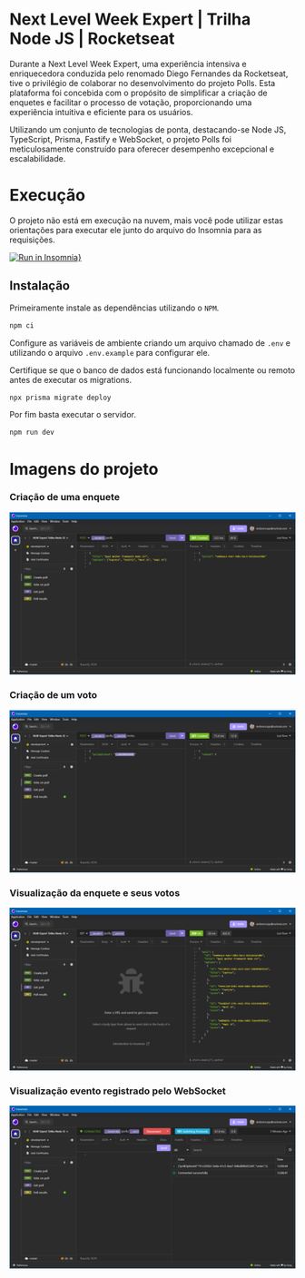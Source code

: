 # Next Level Week Expert | Trilha Node JS | Rocketseat
Durante a Next Level Week Expert, uma experiência intensiva e enriquecedora conduzida pelo renomado Diego Fernandes da Rocketseat, tive o privilégio de colaborar no desenvolvimento do projeto Polls. Esta plataforma foi concebida com o propósito de simplificar a criação de enquetes e facilitar o processo de votação, proporcionando uma experiência intuitiva e eficiente para os usuários.

Utilizando um conjunto de tecnologias de ponta, destacando-se Node JS, TypeScript, Prisma, Fastify e WebSocket, o projeto Polls foi meticulosamente construído para oferecer desempenho excepcional e escalabilidade.

# Execução
O projeto não está em execução na nuvem, mais você pode utilizar estas orientações para executar ele junto do arquivo do Insomnia para as requisições.

[![Run in Insomnia}](https://insomnia.rest/images/run.svg)](https://insomnia.rest/run/?label=Next%20Level%20Week%20Expert%20%7C%20Trilha%20Node%20JS&uri=https%3A%2F%2Fraw.githubusercontent.com%2Fdeibsoncogo%2Fnlw-expert-trilha-node-js%2Fmaster%2Fdocs%2Finsomnia.json)

## Instalação
Primeiramente instale as dependências utilizando o `NPM`.
```bash
npm ci
```

Configure as variáveis de ambiente criando um arquivo chamado de `.env` e utilizando o arquivo `.env.example` para configurar ele.

Certifique se que o banco de dados está funcionando localmente ou remoto antes de executar os migrations.
```bash
npx prisma migrate deploy
```

Por fim basta executar o servidor.
```bash
npm run dev
```

# Imagens do projeto
### Criação de uma enquete
![Criação de uma enquete](/src/assets/prints/print1.png)

### Criação de um voto
![Criação de um voto](/src/assets/prints/print2.png)

### Visualização da enquete e seus votos
![Visualização da enquete e seus votos](/src/assets/prints/print3.png)

### Visualização evento registrado pelo WebSocket
![Visualização evento registrado pelo WebSocket](/src/assets/prints/print4.png)
